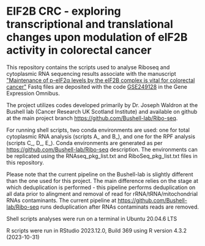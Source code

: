 # EIF2B CRC - exploring transcriptional and translational changes upon modulation of eIF2B activity in colorectal cancer

This repository contains the scripts used to analyse Riboseq and cytoplasmic RNA sequencing results associate with the manuscript ["Maintenance of p-eIF2α levels by the eIF2B complex is vital for colorectal cancer"](https://doi.org/10.1038/s44318-025-00381-9)
Fastq files are deposited with the code [GSE249128](https://www.ncbi.nlm.nih.gov/geo/query/acc.cgi?acc=GSE249128) in the Gene Expression Omnibus.

The project utilizes codes developed primarily by Dr. Joseph Waldron at the Bushell lab (Cancer Research UK Scotland Institute) and available on github at the main project branch https://github.com/Bushell-lab/Ribo-seq.

For running shell scripts, two conda environments are used: one for total cytoplasmic RNA analysis (scripts A_ and B_), and one for the RPF analysis (scripts C_, D_, E_).
Conda environments are generated as per https://github.com/Bushell-lab/Ribo-seq description.
The environments can be replicated using the RNAseq_pkg_list.txt and RiboSeq_pkg_list.txt files in this repository.

Please note that the current pipeline on the Bushell-lab is slightly different than the one used for this project.
The main difference relies on the stage at which deduplication is performed - this pipeline performs deduplication on all data prior to alingment and removal of read for rRNA/tRNA/mitochondrial RNAs contaminants. The current pipeline at https://github.com/Bushell-lab/Ribo-seq runs deduplication after RNAs contaminats reads are removed.

Shell scripts analyses were run on a terminal in Ubuntu 20.04.6 LTS

R scripts were run in RStudio 2023.12.0, Build 369 using R version 4.3.2 (2023-10-31)  
